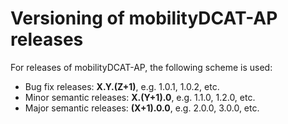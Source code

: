 # Versioning of mobilityDCAT-AP releases

For releases of mobilityDCAT-AP, the following scheme is used:

- Bug fix releases: **X.Y.(Z+1)**, e.g. 1.0.1, 1.0.2, etc.
- Minor semantic releases: **X.(Y+1).0**, e.g. 1.1.0, 1.2.0, etc.
- Major semantic releases: **(X+1).0.0**, e.g. 2.0.0, 3.0.0, etc.
